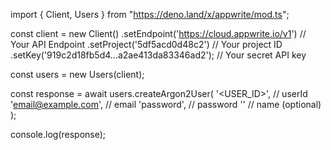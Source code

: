 import { Client, Users } from "https://deno.land/x/appwrite/mod.ts";

const client = new Client()
    .setEndpoint('https://cloud.appwrite.io/v1') // Your API Endpoint
    .setProject('5df5acd0d48c2') // Your project ID
    .setKey('919c2d18fb5d4...a2ae413da83346ad2'); // Your secret API key

const users = new Users(client);

const response = await users.createArgon2User(
    '<USER_ID>', // userId
    'email@example.com', // email
    'password', // password
    '<NAME>' // name (optional)
);

console.log(response);

